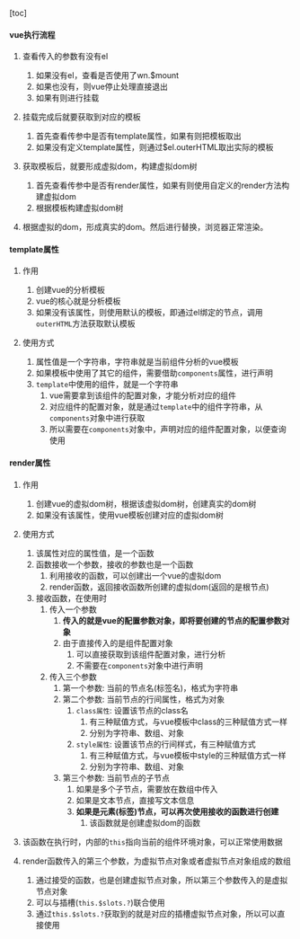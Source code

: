 <script src='/笔记/see/index.js'></script>
[toc]

#### vue执行流程

1. 查看传入的参数有没有el
   1) 如果没有el，查看是否使用了wn.$mount
   2) 如果也没有，则vue停止处理直接退出
   3) 如果有则进行挂载

2. 挂载完成后就要获取到对应的模板
   1) 首先查看传参中是否有template属性，如果有则把模板取出
   2) 如果没有定义template属性，则通过$el.outerHTML取出实际的模板

3. 获取模板后，就要形成虚拟dom，构建虚拟dom树
   1) 首先查看传参中是否有render属性，如果有则使用自定义的render方法构建虚拟dom
   2) 根据模板构建虚拟dom树

4. 根据虚拟的dom，形成真实的dom。然后进行替换，浏览器正常渲染。





#### template属性
1. 作用
   1) 创建vue的分析模板
   2) vue的核心就是分析模板
   3) 如果没有该属性，则使用默认的模板，即通过el绑定的节点，调用`outerHTML`方法获取默认模板

2. 使用方式
   1) 属性值是一个字符串，字符串就是当前组件分析的vue模板
   2) 如果模板中使用了其它的组件，需要借助`components`属性，进行声明
   3) `template`中使用的组件，就是一个字符串
      1) vue需要拿到该组件的配置对象，才能分析对应的组件
      2) 对应组件的配置对象，就是通过`template`中的组件字符串，从`components`对象中进行获取
      3) 所以需要在`components`对象中，声明对应的组件配置对象，以便查询使用




#### render属性
1. 作用
   1) 创建vue的虚拟dom树，根据该虚拟dom树，创建真实的dom树
   2) 如果没有该属性，使用vue模板创建对应的虚拟dom树

2. 使用方式
   1) 该属性对应的属性值，是一个函数
   2) 函数接收一个参数，接收的参数也是一个函数
      1) 利用接收的函数，可以创建出一个vue的虚拟dom
      2) render函数，返回接收函数所创建的虚拟dom(返回的是根节点)
   3) 接收函数，在使用时
      1) 传入一个参数
         1) **传入的就是vue的配置参数对象，即将要创建的节点的配置参数对象**
         2) 由于直接传入的是组件配置对象
            1) 可以直接获取到该组件配置对象，进行分析
            2) 不需要在`components`对象中进行声明
      2) 传入三个参数
         1) 第一个参数: 当前的节点名(标签名)，格式为字符串
         2) 第二个参数: 当前节点的行间属性，格式为对象
            1) `class属性`: 设置该节点的class名
               1) 有三种赋值方式，与vue模板中class的三种赋值方式一样
               2) 分别为字符串、数组、对象
            2) `style属性`: 设置该节点的行间样式，有三种赋值方式
               1) 有三种赋值方式，与vue模板中style的三种赋值方式一样
               2) 分别为字符串、数组、对象
         3) 第三个参数: 当前节点的子节点
            1) 如果是多个子节点，需要放在数组中传入
            2) 如果是文本节点，直接写文本信息
            3) **如果是元素(标签)节点，可以再次使用接收的函数进行创建**
               1) 该函数就是创建虚拟dom的函数


3. 该函数在执行时，内部的`this`指向当前的组件环境对象，可以正常使用数据


4. render函数传入的第三个参数，为虚拟节点对象或者虚拟节点对象组成的数组
   1) 通过接受的函数，也是创建虚拟节点对象，所以第三个参数传入的是虚拟节点对象
   2) 可以与插槽(`this.$slots.?`)联合使用
   3) 通过`this.$slots.?`获取到的就是对应的插槽虚拟节点对象，所以可以直接使用






